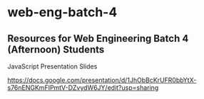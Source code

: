 # web-eng-batch-4

## Resources for Web Engineering Batch 4 (Afternoon) Students

JavaScript Presentation Slides

https://docs.google.com/presentation/d/1JhObBcKrUFR0bbYtX-s76nENGKmFIPmtV-DZvydW6JY/edit?usp=sharing

